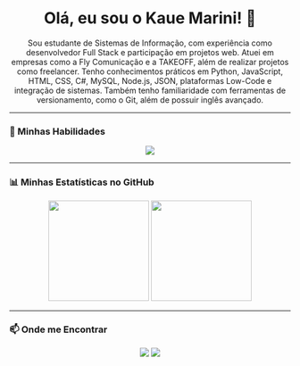 <h1 align="center">Olá, eu sou o Kaue Marini! 👋</h1>

<p align="center">
  Sou estudante de Sistemas de Informação, com experiência como desenvolvedor Full Stack e participação em projetos web. Atuei em empresas como a Fly Comunicação e a TAKEOFF, além de realizar projetos como freelancer. Tenho conhecimentos práticos em Python, JavaScript, HTML, CSS, C#, MySQL, Node.js, JSON, plataformas Low-Code e integração de sistemas. Também tenho familiaridade com ferramentas de versionamento, como o Git, além de possuir inglês avançado.
</p>

---

### 🚀 Minhas Habilidades

<p align="center">
  <a href="https://skillicons.dev">
    <img src="https://skillicons.dev/icons?i=javascript,python,cs" />
  </a>
</p>

---

### 📊 Minhas Estatísticas no GitHub

<p align="center">
  <img height="180em" src="https://github-readme-stats.vercel.app/api?username=KaueMarini&show_icons=true&theme=dracula&include_all_commits=true&count_private=true"/>
  <img height="180em" src="https://github-readme-stats.vercel.app/api/top-langs/?username=KaueMarini&layout=compact&langs_count=7&theme=dracula"/>
</p>

---

### 📫 Onde me Encontrar

<p align="center">
  <a href="mailto:kauemarinil@gmail.com" target="_blank"><img src="https://img.shields.io/badge/Gmail-D14836?style=for-the-badge&logo=gmail&logoColor=white" target="_blank"></a>
  <a href="https://www.linkedin.com/in/kauêmarini" target="_blank"><img src="https://img.shields.io/badge/-LinkedIn-%230077B5?style=for-the-badge&logo=linkedin&logoColor=white" target="_blank"></a>
  </p>
